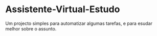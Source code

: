 # Assistente-Virtual-Estudo
Um projecto simples para automatizar algumas tarefas, e para esudar melhor sobre o assunto.
